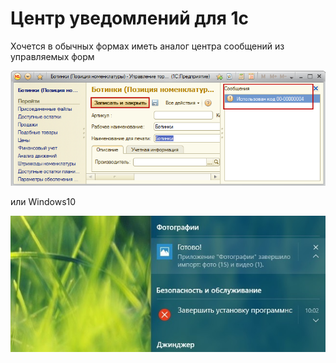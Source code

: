 # Центр уведомлений для 1с

Хочется в обычных формах иметь аналог центра сообщений из управляемых форм 

![1c_Messages](doc/img/1c_Message.png)

или Windows10 

![MessageCenter](/doc/img/MessageCenter.jpg)
